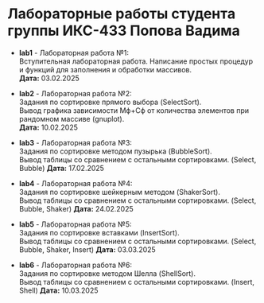 # Лабораторные работы студента группы ИКС-433 Попова Вадима

- **lab1** - Лабораторная работа №1:  
  Вступительная лабораторная работа. Написание простых процедур и функций для заполнения и обработки массивов.   
  **Дата:** 03.02.2025
  
- **lab2** - Лабораторная работа №2:  
  Задания по сортировке прямого выбора (SelectSort).  
  Вывод графика зависимости Мф+Сф от количества элементов при рандомном массиве (gnuplot).    
  **Дата:** 10.02.2025
  
- **lab3** - Лабораторная работа №3:  
  Задания по сортировке методом пузырька (BubbleSort).  
  Вывод таблицы со сравнением с остальными сортировками. (Select, Bubble)
  **Дата:** 17.02.2025
  
- **lab4** - Лабораторная работа №4:  
  Задания по сортировке шейкерным методом (ShakerSort).  
  Вывод таблицы со сравнением с остальными сортировками. (Select, Bubble, Shaker)
  **Дата:** 24.02.2025

- **lab5** - Лабораторная работа №5:  
  Задания по сортировке вставками (InsertSort).  
  Вывод таблицы со сравнением с остальными сортировками. (Select, Bubble, Shaker, Insert) 
  **Дата:** 03.03.2025

- **lab6** - Лабораторная работа №6:  
  Задания по сортировке методом Шелла (ShellSort).  
  Вывод таблицы со сравнением с остальными сортировками. (Insert, Shell) 
  **Дата:** 10.03.2025
